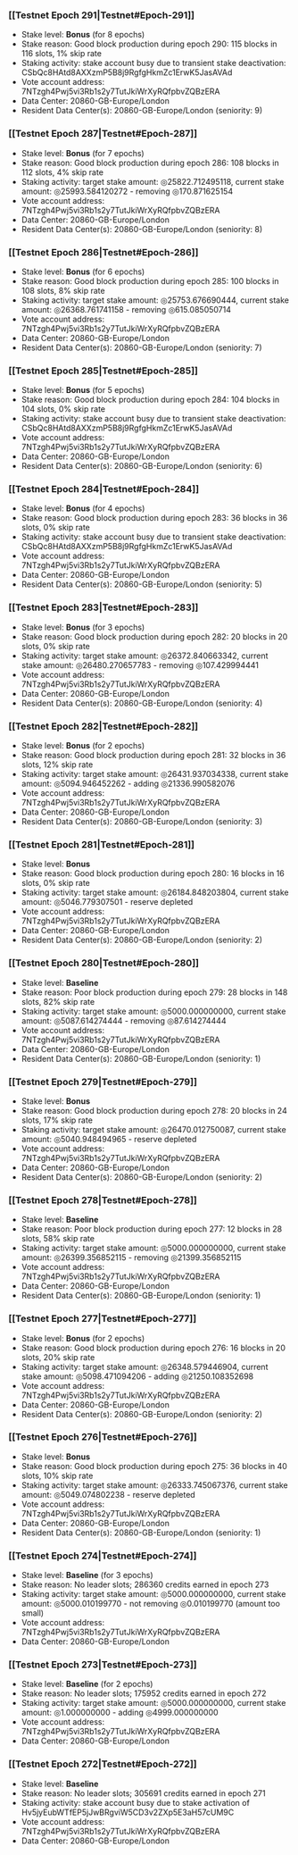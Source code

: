 ### [[Testnet Epoch 291|Testnet#Epoch-291]]
* Stake level: **Bonus** (for 8 epochs)
* Stake reason: Good block production during epoch 290: 115 blocks in 116 slots, 1% skip rate
* Staking activity: stake account busy due to transient stake deactivation: CSbQc8HAtd8AXXzmP5B8j9RgfgHkmZc1ErwK5JasAVAd
* Vote account address: 7NTzgh4Pwj5vi3Rb1s2y7TutJkiWrXyRQfpbvZQBzERA
* Data Center: 20860-GB-Europe/London
* Resident Data Center(s): 20860-GB-Europe/London (seniority: 9)
### [[Testnet Epoch 287|Testnet#Epoch-287]]
* Stake level: **Bonus** (for 7 epochs)
* Stake reason: Good block production during epoch 286: 108 blocks in 112 slots, 4% skip rate
* Staking activity: target stake amount: ◎25822.712495118, current stake amount: ◎25993.584120272 - removing ◎170.871625154
* Vote account address: 7NTzgh4Pwj5vi3Rb1s2y7TutJkiWrXyRQfpbvZQBzERA
* Data Center: 20860-GB-Europe/London
* Resident Data Center(s): 20860-GB-Europe/London (seniority: 8)
### [[Testnet Epoch 286|Testnet#Epoch-286]]
* Stake level: **Bonus** (for 6 epochs)
* Stake reason: Good block production during epoch 285: 100 blocks in 108 slots, 8% skip rate
* Staking activity: target stake amount: ◎25753.676690444, current stake amount: ◎26368.761741158 - removing ◎615.085050714
* Vote account address: 7NTzgh4Pwj5vi3Rb1s2y7TutJkiWrXyRQfpbvZQBzERA
* Data Center: 20860-GB-Europe/London
* Resident Data Center(s): 20860-GB-Europe/London (seniority: 7)
### [[Testnet Epoch 285|Testnet#Epoch-285]]
* Stake level: **Bonus** (for 5 epochs)
* Stake reason: Good block production during epoch 284: 104 blocks in 104 slots, 0% skip rate
* Staking activity: stake account busy due to transient stake deactivation: CSbQc8HAtd8AXXzmP5B8j9RgfgHkmZc1ErwK5JasAVAd
* Vote account address: 7NTzgh4Pwj5vi3Rb1s2y7TutJkiWrXyRQfpbvZQBzERA
* Data Center: 20860-GB-Europe/London
* Resident Data Center(s): 20860-GB-Europe/London (seniority: 6)
### [[Testnet Epoch 284|Testnet#Epoch-284]]
* Stake level: **Bonus** (for 4 epochs)
* Stake reason: Good block production during epoch 283: 36 blocks in 36 slots, 0% skip rate
* Staking activity: stake account busy due to transient stake deactivation: CSbQc8HAtd8AXXzmP5B8j9RgfgHkmZc1ErwK5JasAVAd
* Vote account address: 7NTzgh4Pwj5vi3Rb1s2y7TutJkiWrXyRQfpbvZQBzERA
* Data Center: 20860-GB-Europe/London
* Resident Data Center(s): 20860-GB-Europe/London (seniority: 5)
### [[Testnet Epoch 283|Testnet#Epoch-283]]
* Stake level: **Bonus** (for 3 epochs)
* Stake reason: Good block production during epoch 282: 20 blocks in 20 slots, 0% skip rate
* Staking activity: target stake amount: ◎26372.840663342, current stake amount: ◎26480.270657783 - removing ◎107.429994441
* Vote account address: 7NTzgh4Pwj5vi3Rb1s2y7TutJkiWrXyRQfpbvZQBzERA
* Data Center: 20860-GB-Europe/London
* Resident Data Center(s): 20860-GB-Europe/London (seniority: 4)
### [[Testnet Epoch 282|Testnet#Epoch-282]]
* Stake level: **Bonus** (for 2 epochs)
* Stake reason: Good block production during epoch 281: 32 blocks in 36 slots, 12% skip rate
* Staking activity: target stake amount: ◎26431.937034338, current stake amount: ◎5094.946452262 - adding ◎21336.990582076
* Vote account address: 7NTzgh4Pwj5vi3Rb1s2y7TutJkiWrXyRQfpbvZQBzERA
* Data Center: 20860-GB-Europe/London
* Resident Data Center(s): 20860-GB-Europe/London (seniority: 3)
### [[Testnet Epoch 281|Testnet#Epoch-281]]
* Stake level: **Bonus**
* Stake reason: Good block production during epoch 280: 16 blocks in 16 slots, 0% skip rate
* Staking activity: target stake amount: ◎26184.848203804, current stake amount: ◎5046.779307501 - reserve depleted
* Vote account address: 7NTzgh4Pwj5vi3Rb1s2y7TutJkiWrXyRQfpbvZQBzERA
* Data Center: 20860-GB-Europe/London
* Resident Data Center(s): 20860-GB-Europe/London (seniority: 2)
### [[Testnet Epoch 280|Testnet#Epoch-280]]
* Stake level: **Baseline**
* Stake reason: Poor block production during epoch 279: 28 blocks in 148 slots, 82% skip rate
* Staking activity: target stake amount: ◎5000.000000000, current stake amount: ◎5087.614274444 - removing ◎87.614274444
* Vote account address: 7NTzgh4Pwj5vi3Rb1s2y7TutJkiWrXyRQfpbvZQBzERA
* Data Center: 20860-GB-Europe/London
* Resident Data Center(s): 20860-GB-Europe/London (seniority: 1)
### [[Testnet Epoch 279|Testnet#Epoch-279]]
* Stake level: **Bonus**
* Stake reason: Good block production during epoch 278: 20 blocks in 24 slots, 17% skip rate
* Staking activity: target stake amount: ◎26470.012750087, current stake amount: ◎5040.948494965 - reserve depleted
* Vote account address: 7NTzgh4Pwj5vi3Rb1s2y7TutJkiWrXyRQfpbvZQBzERA
* Data Center: 20860-GB-Europe/London
* Resident Data Center(s): 20860-GB-Europe/London (seniority: 2)
### [[Testnet Epoch 278|Testnet#Epoch-278]]
* Stake level: **Baseline**
* Stake reason: Poor block production during epoch 277: 12 blocks in 28 slots, 58% skip rate
* Staking activity: target stake amount: ◎5000.000000000, current stake amount: ◎26399.356852115 - removing ◎21399.356852115
* Vote account address: 7NTzgh4Pwj5vi3Rb1s2y7TutJkiWrXyRQfpbvZQBzERA
* Data Center: 20860-GB-Europe/London
* Resident Data Center(s): 20860-GB-Europe/London (seniority: 1)
### [[Testnet Epoch 277|Testnet#Epoch-277]]
* Stake level: **Bonus** (for 2 epochs)
* Stake reason: Good block production during epoch 276: 16 blocks in 20 slots, 20% skip rate
* Staking activity: target stake amount: ◎26348.579446904, current stake amount: ◎5098.471094206 - adding ◎21250.108352698
* Vote account address: 7NTzgh4Pwj5vi3Rb1s2y7TutJkiWrXyRQfpbvZQBzERA
* Data Center: 20860-GB-Europe/London
* Resident Data Center(s): 20860-GB-Europe/London (seniority: 2)
### [[Testnet Epoch 276|Testnet#Epoch-276]]
* Stake level: **Bonus**
* Stake reason: Good block production during epoch 275: 36 blocks in 40 slots, 10% skip rate
* Staking activity: target stake amount: ◎26333.745067376, current stake amount: ◎5049.074802238 - reserve depleted
* Vote account address: 7NTzgh4Pwj5vi3Rb1s2y7TutJkiWrXyRQfpbvZQBzERA
* Data Center: 20860-GB-Europe/London
* Resident Data Center(s): 20860-GB-Europe/London (seniority: 1)
### [[Testnet Epoch 274|Testnet#Epoch-274]]
* Stake level: **Baseline** (for 3 epochs)
* Stake reason: No leader slots; 286360 credits earned in epoch 273
* Staking activity: target stake amount: ◎5000.000000000, current stake amount: ◎5000.010199770 - not removing ◎0.010199770 (amount too small)
* Vote account address: 7NTzgh4Pwj5vi3Rb1s2y7TutJkiWrXyRQfpbvZQBzERA
* Data Center: 20860-GB-Europe/London
### [[Testnet Epoch 273|Testnet#Epoch-273]]
* Stake level: **Baseline** (for 2 epochs)
* Stake reason: No leader slots; 175952 credits earned in epoch 272
* Staking activity: target stake amount: ◎5000.000000000, current stake amount: ◎1.000000000 - adding ◎4999.000000000
* Vote account address: 7NTzgh4Pwj5vi3Rb1s2y7TutJkiWrXyRQfpbvZQBzERA
* Data Center: 20860-GB-Europe/London
### [[Testnet Epoch 272|Testnet#Epoch-272]]
* Stake level: **Baseline**
* Stake reason: No leader slots; 305691 credits earned in epoch 271
* Staking activity: stake account busy due to stake activation of Hv5jyEubWTfEP5jJwBRgviW5CD3v2ZXp5E3aH57cUM9C
* Vote account address: 7NTzgh4Pwj5vi3Rb1s2y7TutJkiWrXyRQfpbvZQBzERA
* Data Center: 20860-GB-Europe/London